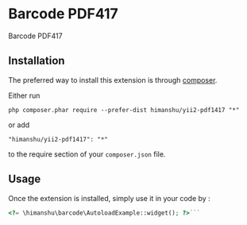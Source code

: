 Barcode PDF417
==============
Barcode PDF417

Installation
------------

The preferred way to install this extension is through [composer](http://getcomposer.org/download/).

Either run

```
php composer.phar require --prefer-dist himanshu/yii2-pdf1417 "*"
```

or add

```
"himanshu/yii2-pdf1417": "*"
```

to the require section of your `composer.json` file.


Usage
-----

Once the extension is installed, simply use it in your code by  :

```php
<?= \himanshu\barcode\AutoloadExample::widget(); ?>```
